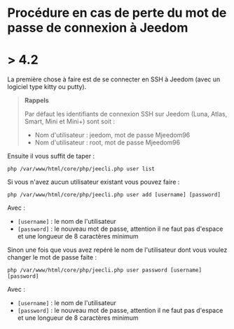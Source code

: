 # Procédure en cas de perte du mot de passe de connexion à Jeedom

# > 4.2

La première chose à faire est de se connecter en SSH à Jeedom (avec un logiciel type kitty ou putty).

>**Rappels**
>
>Par défaut les identifiants de connexion SSH sur Jeedom (Luna, Atlas, Smart, Mini et Mini+) sont soit :
>- Nom d'utilisateur : jeedom, mot de passe Mjeedom96
>- Nom d'utilisateur : root, mot de passe Mjeedom96

Ensuite il vous suffit de taper :

````
php /var/www/html/core/php/jeecli.php user list
````

Si vous n'avez aucun utilisateur existant vous pouvez faire : 

````
php /var/www/html/core/php/jeecli.php user add [username] [password]
````

Avec : 
- ``[username]`` : le nom de l'utilisateur
- ``[password]`` : le nouveau mot de passe, attention il ne faut pas d'espace et une longueur de 8 caractères minimum

Sinon une fois que vous avez repéré le nom de l'utilisateur dont vous voulez changer le mot de passe faite : 

````
php /var/www/html/core/php/jeecli.php user password [username] [password]
````

Avec : 
- ``[username]`` : le nom de l'utilisateur
- ``[password]`` : le nouveau mot de passe, attention il ne faut pas d'espace et une longueur de 8 caractères minimum

